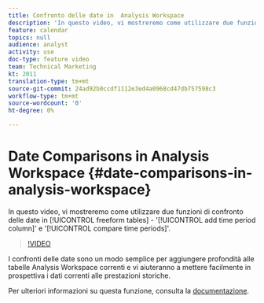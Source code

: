 ```yaml
---
title: Confronto delle date in  Analysis Workspace
description: 'In questo video, vi mostreremo come utilizzare due funzioni di confronto delle date nelle tabelle a forma libera: "Aggiungi colonna periodo di tempo" e "Confronta periodi di tempo".'
feature: calendar
topics: null
audience: analyst
activity: use
doc-type: feature video
team: Technical Marketing
kt: 2011
translation-type: tm+mt
source-git-commit: 24ad92b0ccdf1112e3ed4a0968cd47db757598c3
workflow-type: tm+mt
source-wordcount: '0'
ht-degree: 0%

---
```



# Date Comparisons in Analysis Workspace {#date-comparisons-in-analysis-workspace}

In questo video, vi mostreremo come utilizzare due funzioni di confronto delle date in [!UICONTROL freeform tables] - &#39;[!UICONTROL add time period column]&#39; e &#39;[!UICONTROL compare time periods]&#39;.

>[!VIDEO](https://video.tv.adobe.com/v/23985/?quality=12)

I confronti delle date sono un modo semplice per aggiungere profondità alle tabelle Analysis Workspace  correnti e vi aiuteranno a mettere facilmente in prospettiva i dati correnti alle prestazioni storiche.

Per ulteriori informazioni su questa funzione, consulta la [documentazione](https://marketing.adobe.com/resources/help/en_US/analytics/analysis-workspace/time_comparison.html).
